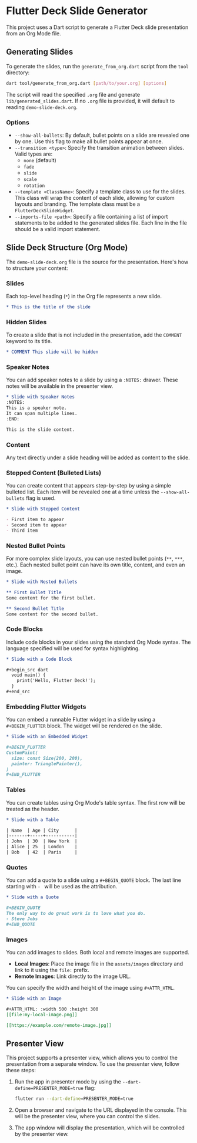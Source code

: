 # Flutter Deck Slide Generator

This project uses a Dart script to generate a Flutter Deck slide presentation from an Org Mode file.

## Generating Slides

To generate the slides, run the `generate_from_org.dart` script from the `tool` directory:

```bash
dart tool/generate_from_org.dart [path/to/your.org] [options]
```

The script will read the specified `.org` file and generate `lib/generated_slides.dart`. If no `.org` file is provided, it will default to reading `demo-slide-deck.org`.

### Options

- `--show-all-bullets`: By default, bullet points on a slide are revealed one by one. Use this flag to make all bullet points appear at once.
- `--transition <type>`: Specify the transition animation between slides. Valid types are:
  - `none` (default)
  - `fade`
  - `slide`
  - `scale`
  - `rotation`
- `--template <ClassName>`: Specify a template class to use for the slides. This class will wrap the content of each slide, allowing for custom layouts and branding. The template class must be a `FlutterDeckSlideWidget`.
- `--imports-file <path>`: Specify a file containing a list of import statements to be added to the generated slides file. Each line in the file should be a valid import statement.

## Slide Deck Structure (Org Mode)

The `demo-slide-deck.org` file is the source for the presentation. Here's how to structure your content:

### Slides

Each top-level heading (`*`) in the Org file represents a new slide.

```org
* This is the title of the slide
```

### Hidden Slides

To create a slide that is not included in the presentation, add the `COMMENT` keyword to its title.

```org
* COMMENT This slide will be hidden
```

### Speaker Notes

You can add speaker notes to a slide by using a `:NOTES:` drawer. These notes will be available in the presenter view.

```org
* Slide with Speaker Notes
:NOTES:
This is a speaker note.
It can span multiple lines.
:END:

This is the slide content.
```

### Content

Any text directly under a slide heading will be added as content to the slide.

### Stepped Content (Bulleted Lists)

You can create content that appears step-by-step by using a simple bulleted list. Each item will be revealed one at a time unless the `--show-all-bullets` flag is used.

```org
* Slide with Stepped Content

- First item to appear
- Second item to appear
- Third item
```

### Nested Bullet Points

For more complex slide layouts, you can use nested bullet points (`**`, `***`, etc.). Each nested bullet point can have its own title, content, and even an image.

```org
* Slide with Nested Bullets

** First Bullet Title
Some content for the first bullet.

** Second Bullet Title
Some content for the second bullet.
```

### Code Blocks

Include code blocks in your slides using the standard Org Mode syntax. The language specified will be used for syntax highlighting.

```org
* Slide with a Code Block

#+begin_src dart
  void main() {
    print('Hello, Flutter Deck!');
  }
#+end_src
```

### Embedding Flutter Widgets

You can embed a runnable Flutter widget in a slide by using a `#+BEGIN_FLUTTER` block. The widget will be rendered on the slide.

```org
* Slide with an Embedded Widget

#+BEGIN_FLUTTER
CustomPaint(
  size: const Size(200, 200),
  painter: TrianglePainter(),
)
#+END_FLUTTER
```

### Tables

You can create tables using Org Mode's table syntax. The first row will be treated as the header.

```org
* Slide with a Table

| Name  | Age | City      |
|-------+-----+-----------|
| John  | 30  | New York  |
| Alice | 25  | London    |
| Bob   | 42  | Paris     |
```

### Quotes

You can add a quote to a slide using a `#+BEGIN_QUOTE` block. The last line starting with `- ` will be used as the attribution.

```org
* Slide with a Quote

#+BEGIN_QUOTE
The only way to do great work is to love what you do.
- Steve Jobs
#+END_QUOTE
```

### Images

You can add images to slides. Both local and remote images are supported.

- **Local Images**: Place the image file in the `assets/images` directory and link to it using the `file:` prefix.
- **Remote Images**: Link directly to the image URL.

You can specify the width and height of the image using `#+ATTR_HTML`.

```org
* Slide with an Image

#+ATTR_HTML: :width 500 :height 300
[[file:my-local-image.png]]

[[https://example.com/remote-image.jpg]]
```

## Presenter View

This project supports a presenter view, which allows you to control the presentation from a separate window. To use the presenter view, follow these steps:

1.  Run the app in presenter mode by using the `--dart-define=PRESENTER_MODE=true` flag:

    ```bash
    flutter run --dart-define=PRESENTER_MODE=true
    ```

2.  Open a browser and navigate to the URL displayed in the console. This will be the presenter view, where you can control the slides.

3.  The app window will display the presentation, which will be controlled by the presenter view.
